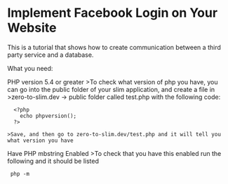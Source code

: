 # Implement Facebook Login on Your Website
This is a tutorial that shows how to create communication between a third party service and a database.

What you need:

  PHP version 5.4 or greater
    >To check what version of php you have, you can go into the public folder of your slim application, and create a file in
    >zero-to-slim.dev -> public folder called test.php with the following code:

      <?php
        echo phpversion();
      ?>
  
    >Save, and then go to zero-to-slim.dev/test.php and it will tell you what version you have
    
 Have PHP mbstring Enabled
    >To check that you have this enabled run the following and it should be listed
  
     php -m 

